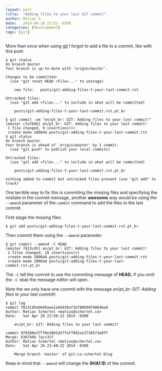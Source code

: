 ```yaml
---
layout: post
title:  "Adding files to your last GIT commit"
author: Matias S.
date:   2014-04-26 23:51 -0300
categories: [development]
tags: [git]
---
```


More than once when using [git](http://git-scm.com/) I forgot to add a file to a commit, like with this post:

```console
$ git status
On branch master
Your branch is up-to-date with 'origin/master'.

Changes to be committed:
  (use "git reset HEAD <file>..." to unstage)

    new file:   posts/git-adding-files-t-your-last-commit.rst

Untracked files:
  (use "git add <file>..." to include in what will be committed)

    posts/git-adding-files-t-your-last-commit.rst.pt_br

$ git commit -am "en/pt_br: GIT: Adding files to your last commit!"
[master cfa764b] en/pt_br: GIT: Adding files to your last commit!
 1 file changed, 9 insertions(+)
 create mode 100644 posts/git-adding-files-t-your-last-commit.rst
$ git status
On branch master
Your branch is ahead of 'origin/master' by 1 commit.
  (use "git push" to publish your local commits)

Untracked files:
  (use "git add <file>..." to include in what will be committed)

    posts/git-adding-files-t-your-last-commit.rst.pt_br

nothing added to commit but untracked files present (use "git add" to track)
```

One terrible way to fix this is commiting the missing files and specifying the mistake in the commit message, another **awesome** way would be using the `--amend` parameter of the `commit` command to add the files to the last commit.

First stage the missing files:

```console
$ git add posts/git-adding-files-t-your-last-commit.rst.pt_br
```

Then commit them using the `--amend` parameter:

```console
$ git commit --amend -C HEAD
[master f813cd5] en/pt_br: GIT: Adding files to your last commit!
 2 files changed, 18 insertions(+)
 create mode 100644 posts/git-adding-files-t-your-last-commit.rst
 create mode 100644 posts/git-adding-files-t-your-last-commit.rst.pt_br
```

The `-C` tell the commit to use the commiting message of **HEAD**, if you omit the `-C HEAD` the message editor will open.

Note the we only have one commit with the message *en/pt_br: GIT: Adding files to your last commit!*:

```console
$ git log
commit f813cd5eb640aae1a45936af1bf80699f4064bad
Author: Matias Schertel <matias@schertel.co>
Date:   Sat Apr 26 23:56:22 2014 -0300

    en/pt_br: GIT: Adding files to your last commit!

commit 9f0380e37ff0e3861d27faf79d2a12716571e8ff
Merge: 63b749d 7acc31f
Author: Matias Schertel <matias@schertel.co>
Date:   Sat Apr 26 23:48:22 2014 -0300

    Merge branch 'master' of git:co-schertel-blog
```

Keep in mind that `--amend` will change the **SHA1 ID** of the commit.
